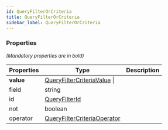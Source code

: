 ```yaml
---
id: QueryFilterOrCriteria
title: QueryFilterOrCriteria
sidebar_label: QueryFilterOrCriteria
---
```




### Properties

<font size="2"><i>(Mandatory properties are in bold)</i></font>

| Properties | Type | Description |
| --------- | ---- | ----------- |
| **value** | [QueryFilterCriteriaValue](/framework-api/types/QueryFilterCriteriaValue.md) \|  |  |
| field | string |  |
| id | [QueryFilterId](/framework-api/types/QueryFilterId.md) |  |
| not | boolean |  |
| operator | [QueryFilterCriteriaOperator](/framework-api/types/QueryFilterCriteriaOperator.md) |  |
